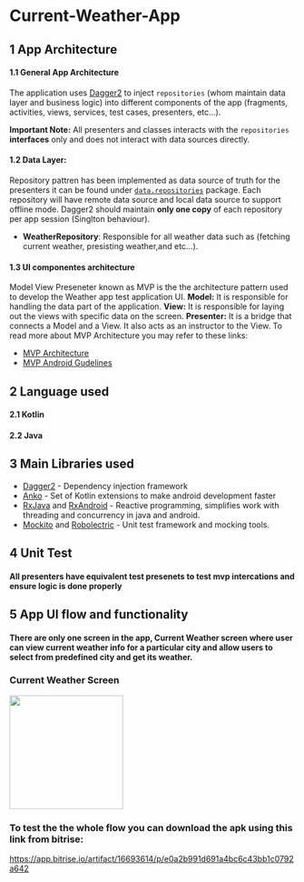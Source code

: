 # Current-Weather-App

## 1 App Architecture
#### 1.1 General App Architecture
The application uses [Dagger2](https://google.github.io/dagger/) to inject `repositories` (whom maintain data layer and business logic) into different components of the app (fragments, activities, views, services, test cases, presenters, etc...).

**Important Note:** All presenters and classes interacts with the `repositories` **interfaces** only and does not interact with data sources directly.
#### 1.2 Data Layer:
Repository pattren has been implemented as data source of truth for the presenters it can be found under [`data.repositories`](https://github.com/zack-barakat/Current-Weather-App/tree/master/app/src/main/java/com/android/weathertestapp/data/repositories) package. Each repository will have remote data source and local data source to support offline mode.
Dagger2 should maintain **only one copy** of each repository per app session (Singlton behaviour).

* **WeatherRepository**: Responsible for all weather data such as (fetching current weather, presisting weather,and etc...).

#### 1.3 UI componentes architecture
Model View Preseneter known as MVP is the the architecture pattern used to develop the Weather app test application UI.
**Model:** It is responsible for handling the data part of the application.
**View:** It is responsible for laying out the views with specific data on the screen.
**Presenter:** It is a bridge that connects a Model and a View. It also acts as an instructor to the View.
To read more about MVP Architecture you may refer to these links:
- [MVP Architecture](https://blog.mindorks.com/essential-guide-for-designing-your-android-app-architecture-mvp-part-1-74efaf1cda40#.lkml1yggq)
- [MVP Android Gudelines](https://medium.com/@cervonefrancesco/model-view-presenter-android-guidelines-94970b430ddf)

## 2 Language used
#### 2.1 Kotlin
#### 2.2 Java

## 3 Main Libraries used

* [Dagger2](https://google.github.io/dagger/android.html) - Dependency injection framework
* [Anko](https://github.com/Kotlin/anko) - Set of Kotlin extensions to make android development faster
* [RxJava](https://github.com/ReactiveX/RxJava) and [RxAndroid](https://github.com/ReactiveX/RxAndroid) - Reactive programming, simplifies work with threading and concurrency in java and android.
* [Mockito](https://github.com/mockito/mockito) and [Robolectric](https://github.com/robolectric/robolectric) - Unit test framework and mocking tools.

## 4 Unit Test

#### All presenters have equivalent test presenets to test mvp intercations and ensure logic is done properly

## 5 App UI flow and functionality
#### There are only one screen in the app, Current Weather screen where user can view current weather info for a particular city and allow users to select from predefined city and get its weather.
### Current Weather Screen 
<img src="https://user-images.githubusercontent.com/13542406/59402919-13202380-8dd3-11e9-912c-495ff47f3ec9.png" width="200" >

### To test the the whole flow you can download the apk using this link from bitrise: 
https://app.bitrise.io/artifact/16693614/p/e0a2b991d691a4bc6c43bb1c0792a642
